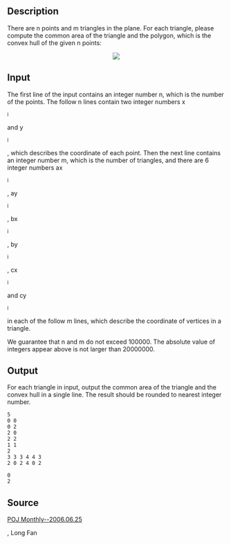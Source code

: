<h2>Description</h2><p>There are n points and m triangles in the plane. For each triangle, please compute the common area of the triangle and the polygon, which is the convex hull of the given n points:
</p><center><img src="images/2839_1.gif"></center><p>
</p><h2>Input</h2><p>The first line of the input contains an integer number n, which is the number of the points. The follow n lines contain two integer numbers x</p><sub>i</sub><p> and y</p><sub>i</sub><p>, which describes the coordinate of each point. Then the next line contains an integer number m, which is the number of triangles, and there are 6 integer numbers ax</p><sub>i</sub><p>, ay</p><sub>i</sub><p>, bx</p><sub>i</sub><p>, by</p><sub>i</sub><p>, cx</p><sub>i</sub><p> and cy</p><sub>i</sub><p> in each of the follow m lines, which describe the coordinate of vertices in a triangle.
</p>
We guarantee that n and m do not exceed 100000. The absolute value of integers appear above is not larger than 20000000.
<h2>Output</h2><p>For each triangle in input, output the common area of the triangle and the convex hull in a single line. The result should be rounded to nearest integer number.</p><pre><code class="language-input1">5
0 0
0 2
2 0
2 2
1 1
2
3 3 3 4 4 3
2 0 2 4 0 2
</code></pre><pre><code class="language-output1">0
2
</code></pre><h2>Source</h2><a href="searchproblem?field=source&amp;key=POJ+Monthly--2006.06.25">POJ Monthly--2006.06.25</a><p>, Long Fan</p>